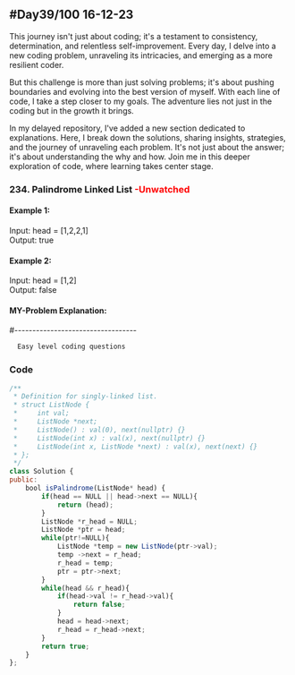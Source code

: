 
## #Day39/100 16-12-23

This journey isn't just about coding; it's a testament to consistency, determination, and relentless self-improvement. Every day, I delve into a new coding problem, unraveling its intricacies, and emerging as a more resilient coder.

But this challenge is more than just solving problems; it's about pushing boundaries and evolving into the best version of myself. With each line of code, I take a step closer to my goals. The adventure lies not just in the coding but in the growth it brings.

In my delayed repository, I've added a new section dedicated to explanations. Here, I break down the solutions, sharing insights, strategies, and the journey of unraveling each problem. It's not just about the answer; it's about understanding the why and how. Join me in this deeper exploration of code, where learning takes center stage.


### 234. Palindrome Linked List<font color="Red"> -Unwatched </font>

#### Example 1:

Input: head = [1,2,2,1]\
Output: true

#### Example 2:
Input: head = [1,2]\
Output: false

#### MY-Problem Explanation:
 #----------------------------------
```bash
  Easy level coding questions
```
### Code

```javascript
/**
 * Definition for singly-linked list.
 * struct ListNode {
 *     int val;
 *     ListNode *next;
 *     ListNode() : val(0), next(nullptr) {}
 *     ListNode(int x) : val(x), next(nullptr) {}
 *     ListNode(int x, ListNode *next) : val(x), next(next) {}
 * };
 */
class Solution {
public:
    bool isPalindrome(ListNode* head) {
        if(head == NULL || head->next == NULL){
            return (head);
        }
        ListNode *r_head = NULL;
        ListNode *ptr = head;
        while(ptr!=NULL){
            ListNode *temp = new ListNode(ptr->val);
            temp ->next = r_head;
            r_head = temp;
            ptr = ptr->next;
        }
        while(head && r_head){
            if(head->val != r_head->val){
                return false;
            }
            head = head->next;
            r_head = r_head->next;
        }
        return true;
    }
};
```
